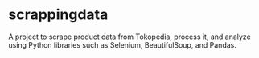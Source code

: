 # scrappingdata
A project to scrape product data from Tokopedia, process it, and analyze using Python libraries such as Selenium, BeautifulSoup, and Pandas.
